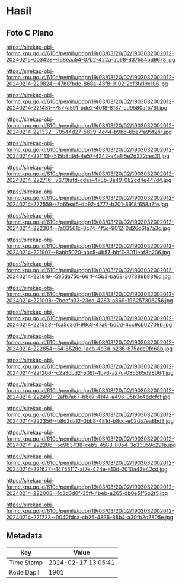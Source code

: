 # Hasil

## Foto C Plano

https://sirekap-obj-formc.kpu.go.id/610c/pemilu/pdpr/19/03/03/20/02/1903032002012-20240215-003428--168eaa54-07b2-422a-ab68-837584bd9678.jpg

https://sirekap-obj-formc.kpu.go.id/610c/pemilu/pdpr/19/03/03/20/02/1903032002012-20240214-220824--47b8fbdc-868a-43f8-9102-2cf3fa19e186.jpg

https://sirekap-obj-formc.kpu.go.id/610c/pemilu/pdpr/19/03/03/20/02/1903032002012-20240214-221431--7877a591-bde2-4018-8187-cd9580af576f.jpg

https://sirekap-obj-formc.kpu.go.id/610c/pemilu/pdpr/19/03/03/20/02/1903032002012-20240214-221332--70544d27-5639-4c44-b9bc-6be7fa95f241.jpg

https://sirekap-obj-formc.kpu.go.id/610c/pemilu/pdpr/19/03/03/20/02/1903032002012-20240214-221113--515b8d9d-4e57-4242-a4a1-5e2d222cec31.jpg

https://sirekap-obj-formc.kpu.go.id/610c/pemilu/pdpr/19/03/03/20/02/1903032002012-20240214-222716--7670fafd-cdaa-473b-8a49-082cd4e447d4.jpg

https://sirekap-obj-formc.kpu.go.id/610c/pemilu/pdpr/19/03/03/20/02/1903032002012-20240214-222559--7b6feaf5-db92-4777-b201-8918f658a7fe.jpg

https://sirekap-obj-formc.kpu.go.id/610c/pemilu/pdpr/19/03/03/20/02/1903032002012-20240214-222304--7a03561c-8c74-4f5c-9012-0d26d6fa7a3c.jpg

https://sirekap-obj-formc.kpu.go.id/610c/pemilu/pdpr/19/03/03/20/02/1903032002012-20240214-221907--8abb5020-abc5-4b57-bbf7-3011ebf8b206.jpg

https://sirekap-obj-formc.kpu.go.id/610c/pemilu/pdpr/19/03/03/20/02/1903032002012-20240214-221819--595da750-661f-45b3-ba68-307889b88f6d.jpg

https://sirekap-obj-formc.kpu.go.id/610c/pemilu/pdpr/19/03/03/20/02/1903032002012-20240214-221008--7beefb33-23ed-4283-a869-196257306256.jpg

https://sirekap-obj-formc.kpu.go.id/610c/pemilu/pdpr/19/03/03/20/02/1903032002012-20240214-221523--fca5c3d1-98c9-47a0-bd0d-4cc9cb02708b.jpg

https://sirekap-obj-formc.kpu.go.id/610c/pemilu/pdpr/19/03/03/20/02/1903032002012-20240214-222854--5418528e-1acb-4e3d-b236-875adc9fc68b.jpg

https://sirekap-obj-formc.kpu.go.id/610c/pemilu/pdpr/19/03/03/20/02/1903032002012-20240214-221206--c2a3cbd2-509f-4b76-a27c-085365d98064.jpg

https://sirekap-obj-formc.kpu.go.id/610c/pemilu/pdpr/19/03/03/20/02/1903032002012-20240214-222459--2afb7a67-b8d7-4144-a496-95b3e4bdcfcf.jpg

https://sirekap-obj-formc.kpu.go.id/610c/pemilu/pdpr/19/03/03/20/02/1903032002012-20240214-222356--b8d2da12-0bb8-481d-b8cc-e02d57ea8bd3.jpg

https://sirekap-obj-formc.kpu.go.id/610c/pemilu/pdpr/19/03/03/20/02/1903032002012-20240214-222206--5c963438-ceb5-4588-8054-3c33059c291b.jpg

https://sirekap-obj-formc.kpu.go.id/610c/pemilu/pdpr/19/03/03/20/02/1903032002012-20240214-221627--14755117-af7e-424e-a10d-2010a43e42cd.jpg

https://sirekap-obj-formc.kpu.go.id/610c/pemilu/pdpr/19/03/03/20/02/1903032002012-20240214-222008--1c3d3d0f-35ff-4beb-a265-db0e51f6b2f5.jpg

https://sirekap-obj-formc.kpu.go.id/610c/pemilu/pdpr/19/03/03/20/02/1903032002012-20240214-221723--0042fdca-cb25-4336-88b4-a30fb2c2805e.jpg


## Metadata

| Key        | Value               |
| ---------- | ------------------- |
| Time Stamp | 2024-02-17 13:05:41 |
| Kode Dapil | 1901                |



